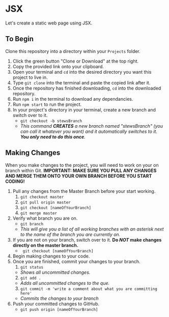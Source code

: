 # JSX
Let's create a static web page using JSX.

## To Begin
Clone this repository into a directory within your ```Projects``` folder.
  1. Click the green button "Clone or Download" at the top right.
  2. Copy the provided link onto your clipboard.
  3. Open your terminal and `cd` into the desired directory you want this project to live in.
  4. Type `git clone` into the terminal and paste the copied link after it.
  5. Once the repository has finished downloading, `cd` into the downloaded repository.
  6. Run `npm i` in the terminal to download any dependancies.
  7. Run `npm start` to run the project.
  8. In your project's directory in your terminal, create a new branch and switch over to it.
     - ``` git checkout -b stewsBranch ```
     - *This command __CREATES__ a new branch named "stewsBranch" (you can call it whatever you want) and it automatically switches to it. __You only need to do this once__.*

## Making Changes
When you make changes to the project, you will need to work on your on branch within Git.
 __IMPORTANT: MAKE SURE YOU PULL ANY CHANGES AND MERGE THEM ONTO YOUR OWN BRANCH BEFORE YOU START CODING!__
  1. Pull any changes from the Master Branch before your start working.
     1. ``` git checkout master ```
     2. ``` git pull origin master ```
     3. ``` git checkout [nameOfYourBranch] ```
     4. ``` git merge master ```
  2. Verify what branch you are on.
     - ``` git branch ```
     - *This will give you a list of all working branches with an asterisk next to the name of the branch you are currently on.*
  3. If you are not on your branch, switch over to it. __Do *NOT* make changes directly on the master branch.__
     - ``` git checkout [nameOfYourBranch]```
  4. Begin making changes to your code.
  5. Once you are finished, commit your changes to your branch.
     1. ``` git status ```
       - *Shows all uncommitted changes.*
     2. ``` git add . ``` 
       - *Adds all uncommitted changes to the que.*
     3. ``` git commit -m 'write a comment about what you are committing here' ```
       - *Commits the changes to your branch*
  6. Push your committed changes to GitHub.
     - ``` git push origin [nameOfYourBranch] ```
